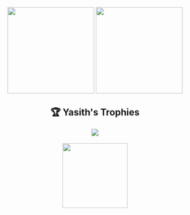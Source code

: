 <div width="100%" align="center">
  <picture>
    <source media="(prefers-color-scheme: dark)" srcset="https://github-readme-stats.vercel.app/api?username=yasithrashan&show_icons=true&hide_border=true&bg_color=0d1117&title_color=58a6ff&text_color=c9d1d9&icon_color=79c0ff&card_width=320">
    <img height=200 align="center" src="https://github-readme-stats.vercel.app/api?username=yasithrashan&show_icons=true&hide_border=true&no-bg=true&card_width=320&theme=light" />
  </picture>
  <picture>
    <source media="(prefers-color-scheme: dark)" srcset="https://github-readme-streak-stats-git-main-davids-projects-ad77adcc.vercel.app/?user=yasithrashan&hide_border=true&background=0d1117&stroke=c9d1d9&ring=ff6b35&fire=ff6b35&currStreakNum=ff6b35&sideNums=c9d1d9&currStreakLabel=c9d1d9&sideLabels=c9d1d9&dates=c9d1d9&card_width=400">
    <img height=200 align="center" src="https://github-readme-streak-stats-git-main-davids-projects-ad77adcc.vercel.app/?user=yasithrashan&hide_border=true&no-bg=true&card_width=400" />
  </picture>
</div>
<div width="100%" align="center">
  <h2>🏆 Yasith's Trophies</h2>
  <picture>
    <source media="(prefers-color-scheme: dark)" srcset="https://github-profile-trophy.vercel.app/?username=yasithrashan&column=5&theme=onestar&no-frame=true&no-bg=true&margin-w=4">
    <img src="https://github-profile-trophy.vercel.app/?username=yasithrashan&column=5&theme=gruvbox_light&no-frame=true&no-bg=true&margin-w=4" />
  </picture>
</div>
<div width="100%" align="center">
  </br>
  <a href="https://www.buymeacoffee.com/yasithrashan"><img src="https://cdn.buymeacoffee.com/buttons/v2/default-yellow.png" width="150" /></a>
</div>
